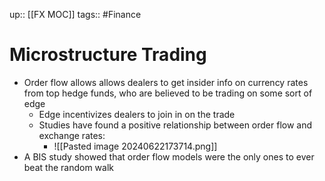 up:: [[FX MOC]]
tags:: #Finance 
# Microstructure Trading
- Order flow allows allows dealers to get insider info on currency rates from top hedge funds, who are believed to be trading on some sort of edge
	- Edge incentivizes dealers to join in on the trade
	- Studies have found a positive relationship between order flow and exchange rates:
		- ![[Pasted image 20240622173714.png]]
- A BIS study showed that order flow models were the only ones to ever beat the random walk